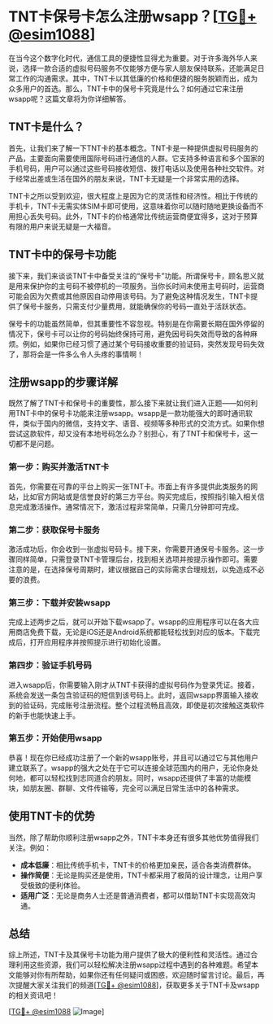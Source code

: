# TNT卡保号卡怎么注册wsapp？[[TG💪+ @esim1088](https://t.me/s/esim1088)]

在当今这个数字化时代，通信工具的便捷性显得尤为重要。对于许多海外华人来说，选择一款合适的虚拟号码服务不仅能够方便与家人朋友保持联系，还能满足日常工作的沟通需求。其中，TNT卡以其低廉的价格和便捷的服务脱颖而出，成为众多用户的首选。那么，TNT卡中的保号卡究竟是什么？如何通过它来注册wsapp呢？这篇文章将为你详细解答。

## TNT卡是什么？

首先，让我们来了解一下TNT卡的基本概念。TNT卡是一种提供虚拟号码服务的产品，主要面向需要使用国际号码进行通信的人群。它支持多种语言和多个国家的手机号码，用户可以通过这些号码接收短信、拨打电话以及使用各种社交软件。对于经常出差或生活在国外的朋友来说，TNT卡无疑是一个非常实用的选择。

TNT卡之所以受到欢迎，很大程度上是因为它的灵活性和经济性。相比于传统的手机卡，TNT卡无需实体SIM卡即可使用，这意味着你可以随时随地更换设备而不用担心丢失号码。此外，TNT卡的价格通常比传统运营商便宜得多，这对于预算有限的用户来说无疑是一大福音。

## TNT卡中的保号卡功能

接下来，我们来谈谈TNT卡中备受关注的“保号卡”功能。所谓保号卡，顾名思义就是用来保护你的主号码不被停机的一项服务。当你长时间未使用主号码时，运营商可能会因为欠费或其他原因自动停用该号码。为了避免这种情况发生，TNT卡提供了保号卡服务，只需支付少量费用，就能确保你的号码一直处于活跃状态。

保号卡的功能虽然简单，但其重要性不容忽视。特别是在你需要长期在国外停留的情况下，保号卡可以让你的号码始终保持可用，避免因号码失效而导致的各种麻烦。例如，如果你已经习惯了通过某个号码接收重要的验证码，突然发现号码失效了，那将会是一件多么令人头疼的事情啊！

## 注册wsapp的步骤详解

既然了解了TNT卡和保号卡的重要性，那么接下来就让我们进入正题——如何利用TNT卡中的保号卡功能来注册wsapp。wsapp是一款功能强大的即时通讯软件，类似于国内的微信，支持文字、语音、视频等多种形式的交流方式。如果你想尝试这款软件，却又没有本地号码怎么办？别担心，有了TNT卡和保号卡，这一切都不是问题。

### 第一步：购买并激活TNT卡

首先，你需要在可靠的平台上购买一张TNT卡。市面上有许多提供此类服务的网站，比如官方网站或是信誉良好的第三方平台。购买完成后，按照指引输入相关信息完成激活操作。通常情况下，激活过程非常简单，只需几分钟即可完成。

### 第二步：获取保号卡服务

激活成功后，你会收到一张虚拟号码卡。接下来，你需要开通保号卡服务。这一步骤同样简单，只需登录TNT卡管理后台，找到相关选项并按提示操作即可。需要注意的是，在选择保号周期时，建议根据自己的实际需求合理规划，以免造成不必要的浪费。

### 第三步：下载并安装wsapp

完成上述两步之后，就可以开始下载wsapp了。wsapp的应用程序可以在各大应用商店免费下载，无论是iOS还是Android系统都能轻松找到对应的版本。下载完成后，打开应用程序并按照提示进行初始化设置。

### 第四步：验证手机号码

进入wsapp后，你需要输入刚才从TNT卡获得的虚拟号码作为登录凭证。接着，系统会发送一条包含验证码的短信到该号码上。此时，返回wsapp界面输入接收到的验证码，完成账号注册流程。整个过程流畅且高效，即使是初次接触这类软件的新手也能快速上手。

### 第五步：开始使用wsapp

恭喜！现在你已经成功注册了一个新的wsapp账号，并且可以通过它与其他用户建立联系了。wsapp的强大之处在于它可以连接全球范围内的用户，无论你身处何地，都可以轻松找到志同道合的朋友。同时，wsapp还提供了丰富的功能模块，如朋友圈、群聊、文件传输等，完全可以满足日常生活中的各种需求。

## 使用TNT卡的优势

当然，除了帮助你顺利注册wsapp之外，TNT卡本身还有很多其他优势值得我们关注。例如：

- **成本低廉**：相比传统手机卡，TNT卡的价格更加亲民，适合各类消费群体。
- **操作简便**：无论是购买还是使用，TNT卡都采用了极简的设计理念，让用户享受极致的便利体验。
- **适用广泛**：无论是商务人士还是普通消费者，都可以借助TNT卡实现高效沟通。

## 总结

综上所述，TNT卡及其保号卡功能为用户提供了极大的便利性和灵活性。通过合理利用这些资源，我们可以轻松解决注册wsapp过程中遇到的各种难题。希望本文能够对你有所帮助，如果你还有任何疑问或困惑，欢迎随时留言讨论。最后，再次提醒大家关注我们的频道[[TG💪+ @esim1088](https://t.me/s/esim1088)]，获取更多关于TNT卡及wsapp的相关资讯吧！

[[TG💪+ @esim1088](https://t.me/s/esim1088) ![Image](https://i.postimg.cc/4NQfJmqS/Snipaste-2025-05-13-00-14-12.png)]